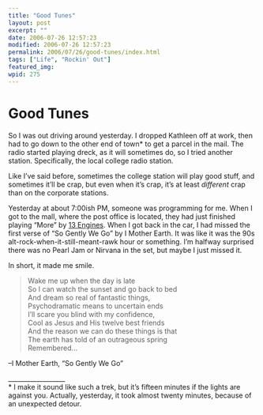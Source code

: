```yaml
---
title: "Good Tunes"
layout: post
excerpt: ""
date: 2006-07-26 12:57:23
modified: 2006-07-26 12:57:23
permalink: 2006/07/26/good-tunes/index.html
tags: ["Life", "Rockin' Out"]
featured_img: 
wpid: 275
---
```


# Good Tunes

So I was out driving around yesterday. I dropped Kathleen off at work, then had to go down to the other end of town\* to get a parcel in the mail. The radio started playing dreck, as it will sometimes do, so I tried another station. Specifically, the local college radio station.

Like I’ve said before, sometimes the college station will play good stuff, and sometimes it’ll be crap, but even when it’s crap, it’s at least *different* crap than on the corporate stations.

Yesterday at about 7:00ish PM, someone was programming for me. When I got to the mall, where the post office is located, they had just finished playing “More” by [13 Engines](http://www.patrickjohanneson.com/deardiary/2006/04/09/so-glad-i-found-it/). When I got back in the car, I had missed the first verse of “So Gently We Go” by I Mother Earth. It was like it was the 90s alt-rock-when-it-still-meant-rawk hour or something. I’m halfway surprised there was no Pearl Jam or Nirvana in the set, but maybe I just missed it.

In short, it made me smile.

> Wake me up when the day is late  
> So I can watch the sunset and go back to bed  
> And dream so real of fantastic things,  
> Psychodramatic means to uncertain ends  
> I’ll scare you blind with my confidence,  
> Cool as Jesus and His twelve best friends  
> And the reason we can do these things is that  
> The earth has told of an outrageous spring  
> Remembered…

–I Mother Earth, “So Gently We Go”

\_\_\_\_\_\_\_\_\_\_\_\_\_\_\_\_\_\_  
\* I make it sound like such a trek, but it’s fifteen minutes if the lights are against you. Actually, yesterday, it took almost twenty minutes, because of an unexpected detour.